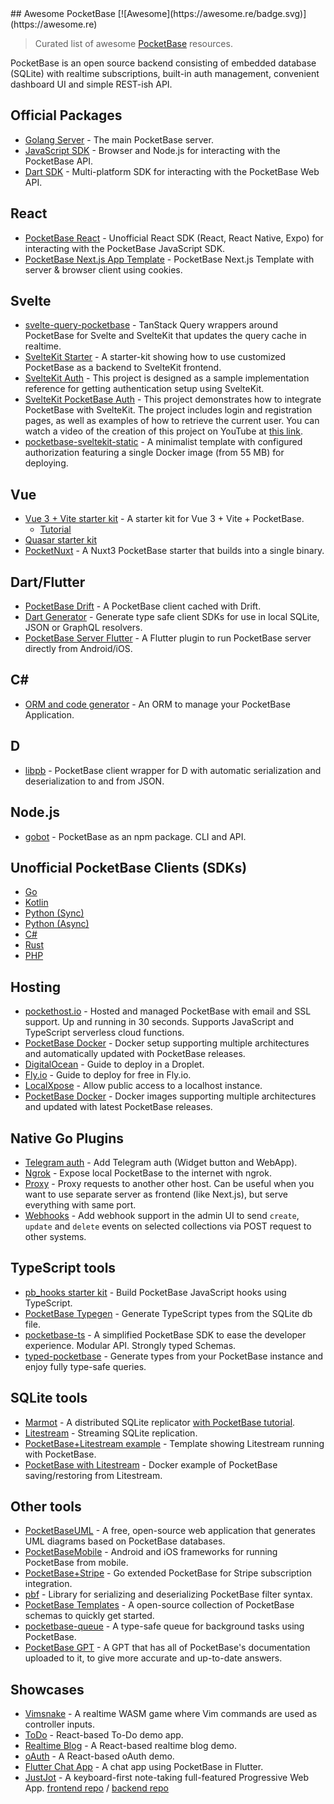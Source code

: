 <div class="github-widget" data-repo="benallfree/awesome-pocketbase"></div>
## Awesome PocketBase [![Awesome](https://awesome.re/badge.svg)](https://awesome.re)

> Curated list of awesome [PocketBase](https://pocketbase.io) resources.

PocketBase is an open source backend consisting of embedded database (SQLite) with realtime subscriptions, built-in auth management, convenient dashboard UI and simple REST-ish API.



## Official Packages

- [Golang Server](https://github.com/pocketbase/pocketbase/releases/) - The main PocketBase server.
- [JavaScript SDK](https://github.com/pocketbase/js-sdk) - Browser and Node.js for interacting with the PocketBase API.
- [Dart SDK](https://github.com/pocketbase/dart-sdk) - Multi-platform SDK for interacting with the PocketBase Web API.

## React

- [PocketBase React](https://github.com/tobicrain/pocketbase-react) - Unofficial React SDK (React, React Native, Expo) for interacting with the PocketBase JavaScript SDK.
- [PocketBase Next.js App Template](https://github.com/tsensei/nextjs-pocketbase-starter-template) - PocketBase Next.js Template with server & browser client using cookies.

## Svelte

- [svelte-query-pocketbase](https://github.com/goknsh/svelte-query-pocketbase) - TanStack Query wrappers around PocketBase for Svelte and SvelteKit that updates the query cache in realtime.
- [SvelteKit Starter](https://github.com/spinspire/pocketbase-sveltekit-starter) - A starter-kit showing how to use customized PocketBase as a backend to SvelteKit frontend.
- [SvelteKit Auth](https://github.com/danawoodman/sveltekit-auth-example) - This project is designed as a sample implementation reference for getting authentication setup using SvelteKit.
- [SvelteKit PocketBase Auth](https://github.com/jianyuan/pocketbase-sveltekit-auth) - This project demonstrates how to integrate PocketBase with SvelteKit. The project includes login and registration pages, as well as examples of how to retrieve the current user. You can watch a video of the creation of this project on YouTube at [this link](https://youtu.be/AxPB3e-3yEM).
- [pocketbase-sveltekit-static](https://github.com/Egor-S/pocketbase-sveltekit-static) - A minimalist template with configured authorization featuring a single Docker image (from 55 MB) for deploying.

## Vue

- [Vue 3 + Vite starter kit](https://github.com/StefanVDWeide/pocketbase-vue) - A starter kit for Vue 3 + Vite + PocketBase.
  - [Tutorial](https://studioterabyte.nl/en/blog/pocketbase-vue-3)
- [Quasar starter kit](https://github.com/aaronblondeau/pocketbase_quasar_starter)
- [PocketNuxt](https://github.com/j-wil/pocket-nuxt) - A Nuxt3 PocketBase starter that builds into a single binary.

## Dart/Flutter

- [PocketBase Drift](https://github.com/rodydavis/pocketbase_drift) - A PocketBase client cached with Drift.
- [Dart Generator](https://github.com/rodydavis/pocketbase_dart_generator) - Generate type safe client SDKs for use in local SQLite, JSON or GraphQL resolvers.
- [PocketBase Server Flutter](https://github.com/rohitsangwan01/pocketbase_server_flutter) - A Flutter plugin to run PocketBase server directly from Android/iOS.

## C#

- [ORM and code generator](https://github.com/iluvadev/PocketBaseClient-csharp) - An ORM to manage your PocketBase Application.

## D

- [libpb](https://github.com/Hax-io/libpb) - PocketBase client wrapper for D with automatic serialization and deserialization to and from JSON.

## Node.js

- [gobot](https://github.com/benallfree/gobot) - PocketBase as an npm package. CLI and API.

## Unofficial PocketBase Clients (SDKs)

- [Go](https://github.com/r--w/pocketbase)
- [Kotlin](https://github.com/agrevster/pocketbase-kotlin)
- [Python (Sync)](https://github.com/vaphes/pocketbase)
- [Python (Async)](https://github.com/thijsmie/pocketbase)
- [C#](https://github.com/PRCV1/pocketbase-csharp-sdk)
- [Rust](https://github.com/sreedevk/pocketbase-sdk-rust)
- [PHP](https://github.com/mkay-development/pocketbase-php-sdk)

## Hosting

- [pockethost.io](https://pockethost.io) - Hosted and managed PocketBase with email and SSL support. Up and running in 30 seconds. Supports JavaScript and TypeScript serverless cloud functions.
- [PocketBase Docker](https://github.com/muchobien/pocketbase-docker) - Docker setup supporting multiple architectures and automatically updated with PocketBase releases.
- [DigitalOcean](https://github.com/pocketbase/pocketbase/discussions/512) - Guide to deploy in a Droplet.
- [Fly.io](https://github.com/pocketbase/pocketbase/discussions/537) - Guide to deploy for free in Fly.io.
- [LocalXpose](https://localxpose.io/docs/tutorials/expose-pocketbase-backend) - Allow public access to a localhost instance.
- [PocketBase Docker](https://github.com/kdpuvvadi/pocketbase) - Docker images supporting multiple architectures and updated with latest PocketBase releases.

## Native Go Plugins

- [Telegram auth](https://github.com/iamelevich/pocketbase-plugin-telegram-auth) - Add Telegram auth (Widget button and WebApp).
- [Ngrok](https://github.com/iamelevich/pocketbase-plugin-ngrok) - Expose local PocketBase to the internet with ngrok.
- [Proxy](https://github.com/iamelevich/pocketbase-plugin-proxy) - Proxy requests to another other host. Can be useful when you want to use separate server as frontend (like Next.js), but serve everything with same port.
- [Webhooks](https://gist.github.com/cugu/9e74f75dcad3df74370c71ff3c02085a) - Add webhook support in the admin UI to send `create`, `update` and `delete` events on selected collections via POST request to other systems.

## TypeScript tools

- [pb_hooks starter kit](https://github.com/benallfree/ts-pb-hooks-starter) - Build PocketBase JavaScript hooks using TypeScript.
- [PocketBase Typegen](https://github.com/patmood/pocketbase-typegen) - Generate TypeScript types from the SQLite db file.
- [pocketbase-ts](https://github.com/Solaris9/pocketbase-ts) - A simplified PocketBase SDK to ease the developer experience. Modular API. Strongly typed Schemas.
- [typed-pocketbase](https://github.com/david-plugge/typed-pocketbase) - Generate types from your PocketBase instance and enjoy fully type-safe queries.

## SQLite tools

- [Marmot](https://github.com/maxpert/marmot) - A distributed SQLite replicator [with PocketBase tutorial](https://www.youtube.com/watch?v=Zapupe_FREc).
- [Litestream](https://litestream.io/) - Streaming SQLite replication.
- [PocketBase+Litestream example](https://github.com/TylerSustare/pocketbase-framework-litestream) - Template showing Litestream running with PocketBase.
- [PocketBase with Litestream](https://github.com/bscott/pocketbase-litestream/) - Docker example of PocketBase saving/restoring from Litestream.

## Other tools

- [PocketBaseUML](https://pocketbase-uml.github.io/) - A free, open-source web application that generates UML diagrams based on PocketBase databases.
- [PocketBaseMobile](https://github.com/rohitsangwan01/pocketbase_mobile) - Android and iOS frameworks for running PocketBase from mobile.
- [PocketBase+Stripe](https://github.com/mrwyndham/pocketbase-stripe) - Go extended PocketBase for Stripe subscription integration.
- [pbf](https://github.com/nedpals/pbf) - Library for serializing and deserializing PocketBase filter syntax.
- [PocketBase Templates](https://github.com/Pocket-Space/pocketbase-templates) - A open-source collection of PocketBase schemas to quickly get started.
- [pocketbase-queue](https://github.com/joseferben/pocketbase-queue) - A type-safe queue for background tasks using PocketBase.
- [PocketBase GPT](https://chat.openai.com/g/g-Owo2FBp4K-pocketbase-gpt) - A GPT that has all of PocketBase's documentation uploaded to it, to give more accurate and up-to-date answers.

## Showcases

- [Vimsnake](https://github.com/patmood/vim_snake) - A realtime WASM game where Vim commands are used as controller inputs.
- [ToDo](https://github.com/rajesh6161/pocketbaseTodo) - React-based To-Do demo app.
- [Realtime Blog](https://github.com/rajesh6161/pbRealtimeBlog) - A React-based realtime blog demo.
- [oAuth](https://github.com/rajesh6161/pocketbase-oauth-demo) - A React-based oAuth demo.
- [Flutter Chat App](https://github.com/rohitsangwan01/flutter_pocketbase_chat) - A chat app using PocketBase in Flutter.
- [JustJot](https://justjot.app) - A keyboard-first note-taking full-featured Progressive Web App. [frontend repo](https://github.com/JunoNgx/justjot-frontend) / [backend repo](https://github.com/JunoNgx/justjot-backend)
